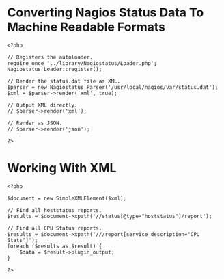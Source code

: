 
Converting Nagios Status Data To Machine Readable Formats
=========================================================

    <?php

    // Registers the autoloader.
    require_once '../library/Nagiostatus/Loader.php';
    Nagiostatus_Loader::register();

    // Render the status.dat file as XML.
    $parser = new Nagiostatus_Parser('/usr/local/nagios/var/status.dat');
    $xml = $parser->render('xml', true);

    // Output XML directly.
    // $parser->render('xml');

    // Render as JSON.
    // $parser->render('json');

    ?>

Working With XML
================

    <?php

    $document = new SimpleXMLElement($xml);

    // Find all hoststatus reports.
    $results = $document->xpath('//status[@type="hoststatus"]/report');

    // Find all CPU Status reports.
    $results = $document->xpath('///report[service_description="CPU Stats"]');
    foreach ($results as $result) {
        $data = $result->plugin_output;
    }

    ?>
